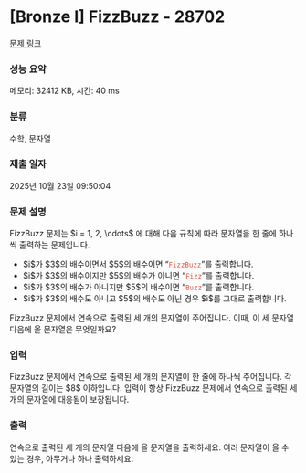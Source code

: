 # [Bronze I] FizzBuzz - 28702 

[문제 링크](https://www.acmicpc.net/problem/28702) 

### 성능 요약

메모리: 32412 KB, 시간: 40 ms

### 분류

수학, 문자열

### 제출 일자

2025년 10월 23일 09:50:04

### 문제 설명

<p>FizzBuzz 문제는 $i = 1, 2, \cdots$ 에 대해 다음 규칙에 따라 문자열을 한 줄에 하나씩 출력하는 문제입니다.</p>

<ul>
	<li>$i$가 $3$의 배수이면서 $5$의 배수이면 “<span style="color:#e74c3c;"><code>FizzBuzz</code></span>”를 출력합니다.</li>
	<li>$i$가 $3$의 배수이지만 $5$의 배수가 아니면 “<span style="color:#e74c3c;"><code>Fizz</code></span>”를 출력합니다.</li>
	<li>$i$가 $3$의 배수가 아니지만 $5$의 배수이면 “<span style="color:#e74c3c;"><code>Buzz</code></span>”를 출력합니다.</li>
	<li>$i$가 $3$의 배수도 아니고 $5$의 배수도 아닌 경우 $i$를 그대로 출력합니다.</li>
</ul>

<p>FizzBuzz 문제에서 연속으로 출력된 세 개의 문자열이 주어집니다. 이때, 이 세 문자열 다음에 올 문자열은 무엇일까요?</p>

### 입력 

 <p>FizzBuzz 문제에서 연속으로 출력된 세 개의 문자열이 한 줄에 하나씩 주어집니다. 각 문자열의 길이는 $8$ 이하입니다. 입력이 항상 FizzBuzz 문제에서 연속으로 출력된 세 개의 문자열에 대응됨이 보장됩니다.</p>

### 출력 

 <p>연속으로 출력된 세 개의 문자열 다음에 올 문자열을 출력하세요. 여러 문자열이 올 수 있는 경우, 아무거나 하나 출력하세요.</p>

